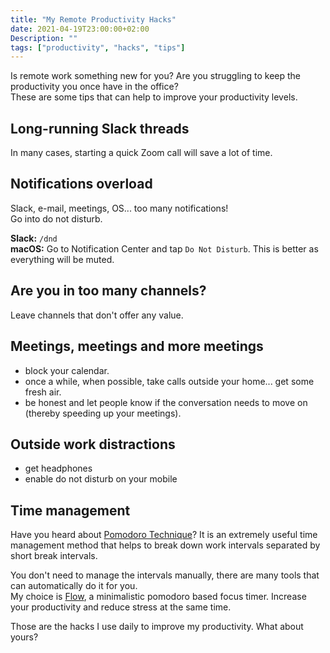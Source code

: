 ```yaml
---
title: "My Remote Productivity Hacks"
date: 2021-04-19T23:00:00+02:00
Description: ""
tags: ["productivity", "hacks", "tips"]
---
```


Is remote work something new for you? Are you struggling to keep the productivity you once have in the office?  
These are some tips that can help to improve your productivity levels.

## Long-running Slack threads
In many cases, starting a quick Zoom call will save a lot of time.

## Notifications overload  
Slack, e-mail, meetings, OS... too many notifications!   
Go into do not disturb.  

**Slack:** `/dnd`  
**macOS:** Go to Notification Center and tap `Do Not Disturb`. This is better as everything will be muted.

## Are you in too many channels?
Leave channels that don't offer any value.

## Meetings, meetings and more meetings
* block your calendar.
* once a while, when possible, take calls outside your home... get some fresh air.
* be honest and let people know if the conversation needs to move on (thereby speeding up your meetings).

## Outside work distractions
* get headphones
* enable do not disturb on your mobile

## Time management
Have you heard about [Pomodoro Technique](https://en.wikipedia.org/wiki/Pomodoro_Technique)?
It is an extremely useful time management method that helps to break down work intervals separated by short break intervals.

You don't need to manage the intervals manually, there are many tools that can automatically do it for you.  
My choice is [Flow](https://flowapp.info), a minimalistic pomodoro based focus timer. Increase your productivity and reduce stress at the same time.


Those are the hacks I use daily to improve my productivity. What about yours?
